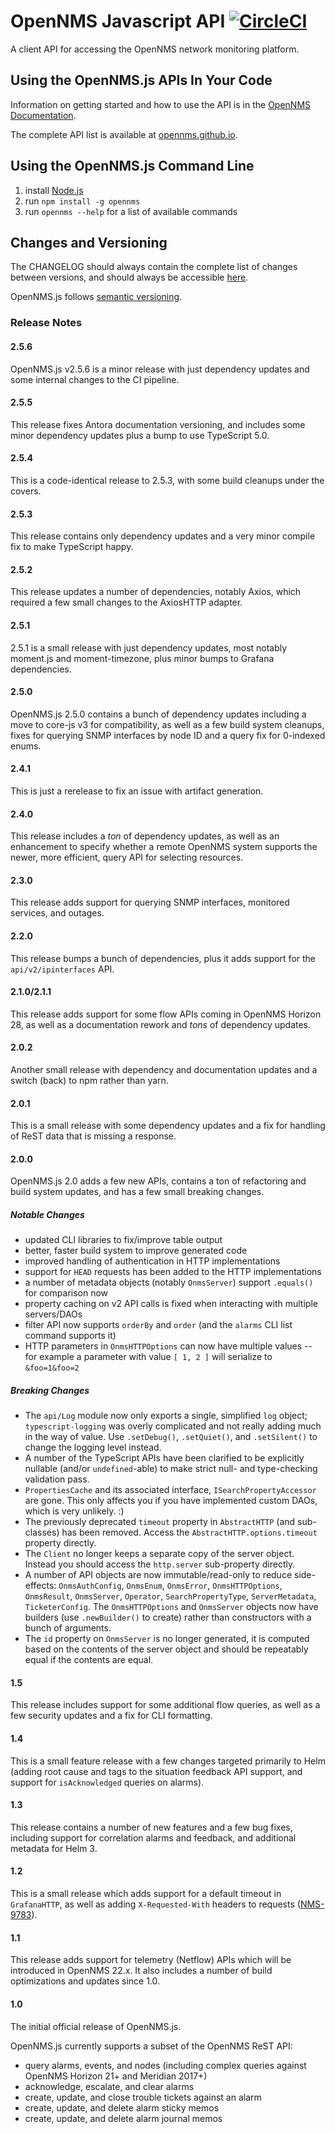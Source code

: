 # OpenNMS Javascript API [![CircleCI](https://circleci.com/gh/OpenNMS/opennms-js.svg?style=svg)](https://circleci.com/gh/OpenNMS/opennms-js)

A client API for accessing the OpenNMS network monitoring platform.

## Using the OpenNMS.js APIs In Your Code

Information on getting started and how to use the API is in the [OpenNMS Documentation](https://docs.opennms.com/).

The complete API list is available at [opennms.github.io](https://opennms.github.io/opennms-js/).

## Using the OpenNMS.js Command Line

1. install [Node.js](https://nodejs.org/en/download/)
2. run `npm install -g opennms`
3. run `opennms --help` for a list of available commands

## Changes and Versioning

The CHANGELOG should always contain the complete list of changes between versions, and should always be accessible [here](https://github.com/OpenNMS/opennms-js/blob/main/CHANGELOG.md).

OpenNMS.js follows [semantic versioning](https://semver.org/).

### Release Notes

#### 2.5.6

OpenNMS.js v2.5.6 is a minor release with just dependency updates and some internal changes to the CI pipeline.

#### 2.5.5

This release fixes Antora documentation versioning, and includes some minor dependency updates plus a bump to use TypeScript 5.0.

#### 2.5.4

This is a code-identical release to 2.5.3, with some build cleanups under the covers.

#### 2.5.3

This release contains only dependency updates and a very minor compile fix to make TypeScript happy.

#### 2.5.2

This release updates a number of dependencies, notably Axios, which required a few small changes to the AxiosHTTP adapter.

#### 2.5.1

2.5.1 is a small release with just dependency updates, most notably moment.js and moment-timezone, plus
minor bumps to Grafana dependencies.

#### 2.5.0

OpenNMS.js 2.5.0 contains a bunch of dependency updates including a move to core-js v3 for compatibility, as well as a few build system cleanups,
fixes for querying SNMP interfaces by node ID and a query fix for 0-indexed enums.

#### 2.4.1

This is just a rerelease to fix an issue with artifact generation.

#### 2.4.0

This release includes a _ton_ of dependency updates, as well as an enhancement to specify whether a remote OpenNMS system supports
the newer, more efficient, query API for selecting resources.

#### 2.3.0

This release adds support for querying SNMP interfaces, monitored services, and outages.

#### 2.2.0

This release bumps a bunch of dependencies, plus it adds support for the `api/v2/ipinterfaces` API.

#### 2.1.0/2.1.1

This release adds support for some flow APIs coming in OpenNMS Horizon 28, as well as a documentation rework and _tons_ of dependency updates.

#### 2.0.2

Another small release with dependency and documentation updates and a switch (back) to npm rather than yarn.

#### 2.0.1

This is a small release with some dependency updates and a fix for handling of ReST data that is missing a response.

#### 2.0.0

OpenNMS.js 2.0 adds a few new APIs, contains a ton of refactoring and build system updates, and has a few small breaking changes.

##### Notable Changes

* updated CLI libraries to fix/improve table output
* better, faster build system to improve generated code
* improved handling of authentication in HTTP implementations
* support for `HEAD` requests has been added to the HTTP implementations
* a number of metadata objects (notably `OnmsServer`) support `.equals()` for comparison now
* property caching on v2 API calls is fixed when interacting with multiple servers/DAOs
* filter API now supports `orderBy` and `order` (and the `alarms` CLI list command supports it)
* HTTP parameters in `OnmsHTTPOptions` can now have multiple values -- for example a parameter with value `[ 1, 2 ]` will serialize to `&foo=1&foo=2`

##### Breaking Changes

* The `api/Log` module now only exports a single, simplified `log` object; `typescript-logging` was overly complicated and not really adding much in the way of value.  Use `.setDebug()`, `.setQuiet()`, and `.setSilent()` to change the logging level instead.
* A number of the TypeScript APIs have been clarified to be explicitly nullable (and/or `undefined`-able) to make strict null- and type-checking validation pass.
* `PropertiesCache` and its associated interface, `ISearchPropertyAccessor` are gone.  This only affects you if you have implemented custom DAOs, which is very unlikely.  :)
* The previously deprecated `timeout` property in `AbstractHTTP` (and sub-classes) has been removed.  Access the `AbstractHTTP.options.timeout` property directly.
* The `Client` no longer keeps a separate copy of the server object.  Instead you should access the `http.server` sub-property directly.
* A number of API objects are now immutable/read-only to reduce side-effects: `OnmsAuthConfig`, `OnmsEnum`, `OnmsError`, `OnmsHTTPOptions`, `OnmsResult`, `OnmsServer`, `Operator`, `SearchPropertyType`, `ServerMetadata`, `TicketerConfig`.
  The `OnmsHTTPOptions` and `OnmsServer` objects now have builders (use `.newBuilder()` to create) rather than constructors with a bunch of arguments.
* The `id` property on `OnmsServer` is no longer generated, it is computed based on the contents of the server object and should be repeatably equal if the contents are equal.

#### 1.5

This release includes support for some additional flow queries, as well as a few security updates and a fix for CLI formatting.

#### 1.4

This is a small feature release with a few changes targeted primarily to Helm (adding root cause and tags to the situation feedback API support, and support for `isAcknowledged` queries on alarms).

#### 1.3

This release contains a number of new features and a few bug fixes, including support for correlation alarms and feedback, and additional metadata for Helm 3.

#### 1.2

This is a small release which adds support for a default timeout in `GrafanaHTTP`, as well as adding `X-Requested-With` headers to requests ([NMS-9783](https://issues.opennms.org/browse/NMS-9783)).

#### 1.1

This release adds support for telemetry (Netflow) APIs which will be introduced in OpenNMS 22.x.
It also includes a number of build optimizations and updates since 1.0.

#### 1.0

The initial official release of OpenNMS.js.

OpenNMS.js currently supports a subset of the OpenNMS ReST API:

* query alarms, events, and nodes (including complex queries against OpenNMS Horizon 21+ and Meridian 2017+)
* acknowledge, escalate, and clear alarms
* create, update, and close trouble tickets against an alarm
* create, update, and delete alarm sticky memos
* create, update, and delete alarm journal memos

